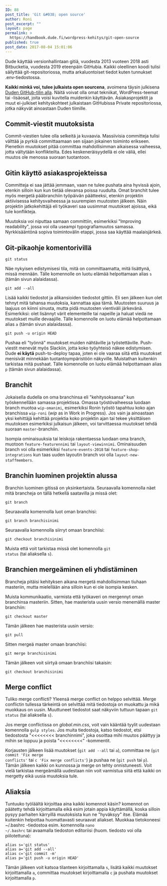 ```yaml
---
ID: 88
post_title: 'Git &#038; open source'
author: Roni
post_excerpt: ""
layout: page
permalink: >
  https://handbook.dude.fi/wordpress-kehitys/git-open-source
published: true
post_date: 2017-08-04 15:01:06
---
```

Dude käyttää versionhallintaan gitiä, vuodesta 2013 vuoteen 2018 asti Bitbucketia, vuodesta 2019 eteenpäin GitHubia. Kaikki oleellinen koodi tulisi säilyttää git-repositoriossa, mutta arkaluontoiset tiedot kuten tunnukset .env-tiedostossa.

<b>Kaikki minkä voi, tulee julkaista open sourcena</b>, avoimena täysin julkisena <a class="github" href="https://github.com/digitoimistodude">Duden GitHub-tilin alla</a>. Näitä voivat olla omat tekniikat, WordPress-teemat tai -lisäosat, joita voisi kuvitella muidenkin käyttävän. Asiakasprojektit ja muut ei-julkiset kehityskohteet julkaistaan GitHubissa Private repositoriossa, jotka näkyvät ainoastaan Duden tiimille.

<h2>Commit-viestit muutoksista</h2>
Commit-viestien tulee olla selkeitä ja kuvaavia. Massiivisia committeja tulisi välttää ja pyrkiä committaamaan sen sijaan jokainen toiminto erikseen. Pienetkin muutokset pitää committaa mahdollisimman aikaisessa vaiheessa, jotta vältytään konflikteilta. Edes keskeneräisyydellä ei ole väliä, ellei muutos ole menossa suoraan tuotantoon.

<h2>Gitin käyttö asiakasprojekteissa</h2>

Committeja ei saa jättää jemmaan, vaan ne tulee pushata aina hyvissä ajoin, etenkin silloin kun kun tietää olevansa poissa ruudulta. Omat branchit tulee myös mergetä pääbranchiin työpäivän päätteeksi, etenkin projektin aktiivisessa kehitysvaiheessa ja suurempien muutosten jälkeen. Näin projektin jatkokehittäjä eli työkaveri saa uusimmat muutokset ajoissa, eikä tule konflikteja.

Muutoksia voi niputtaa samaan committiin, esimerkiksi "Improving readability", jossa voi olla useampi typografiamuutos samassa. Nyrkkisääntönä sopiva toimintovälin etappi, jossa saa käyttää maalaisjärkeä.

<h2>Git-pikaohje komentorivillä</h2>

<pre class="language-bash"><code>git status</code></pre>

Näe nykyisen edistymisesi tila, mitä on committaamatta, mitä lisättynä, missä mennään. Tälle komennolle on luotu elämää helpottamaan alias <code>s</code> (tämän sivun alalaidassa).

<pre class="language-bash"><code>git add --all</code></pre>

Lisää kaikki tiedostot ja alikansioiden tiedostot gittiin. Eli sen jälkeen kun olet tehnyt mitä tahansa muutoksia, kannattaa ajaa tämä. Muutosten suuruus ja laajuus on kiinni sinusta, mutta pidä muutosten vientiväli järkevänä. Esimerkiksi: olet lisännyt värit elementeille tai napeille ja haluat viedä ne muutokset muille devaajille. Tälle komennolle on luotu elämää helpottamaan alias <code>a</code> (tämän sivun alalaidassa).

<pre class="language-bash"><code>git push -u origin HEAD</code></pre>

Pushaa eli "työnnä" muutokset muiden nähtäville ja työstettäville. Push-viestit menevät myös Slackiin, jotta koko työyhteisö näkee edistymisen. Dude <b>ei käytä</b> push-to-deploy tapaa, joten ei ole vaaraa siitä että muutokset menisivät minnekään tuotantoympäristöön näkyville. Muistathan kuitenkin tarkistaa mitä pushaat. Tälle komennolle on luotu elämää helpottamaan alias <code>p</code> (tämän sivun alalaidassa).

<h2 id="branchit">Branchit</h2>

Jokaisella dudella on oma branchinsa eli "kehitysoksansa" kun työskennellään samassa projektissa. Omassa työstövaiheessa luodaan branch muotoa <code>wip-omanimi</code>, esimerkiksi Ronin työstö tapahtuu koko ajan branchissa <code>wip-roni</code> (<i>wip</i> as in Work in Progress). Jos vain ja ainoastaan yksi kehittäjä kehittää projektia koko projektin ajan tai tekee yksittäisen muutoksen esimerkiksi julkaisun jälkeen, voi tarvittaessa muutokset tehdä suoraan <code>master</code>-branchiin.

Isompia ominaisuuksia tai leiskoja rakentaessa luodaan oma branch, muotoon <code>feature-featurennimi</code> tai <code>layout-viewinnimi</code>. Ominaisuuden branch voi olla esimerkiksi <code>feature-events-2018</code> tai <code>feature-shop-integrations</code> kun taas uuden layoutin branch voi olla <code>layout-new-staffmembers</code>.

<h2 id="branchin-luominen">Branchin luominen projektin alussa</h2>

Branchin luominen gitissä on yksinkertaista. Seuraavalla komennolla näet mitä brancheja on tällä hetkellä saatavilla ja missä olet:

<pre class="language-bash"><code>git branch</code></pre>

Seuraavalla komennolla luot oman branchisi:

<pre class="language-bash"><code>git branch branchisinimi</code></pre>

Seuraavalla komennolla siirryt omaan branchiisi:

<pre class="language-bash"><code>git checkout branchisinimi</code></pre>

Muista että voit tarkistaa missä olet komennolla <code>git status</code> (tai aliaksella <code>s</code>).

<h2>Branchien mergeäminen eli yhdistäminen</h2>

Brancheja pitäisi kehityksen aikana mergetä mahdollisimman tiuhaan masteriin, mutta mielellään aina silloin kun ei ole isompia kesken.

Muista kommunikaatio, varmista että työkaveri on mergennyt oman branchinsa masteriin. Sitten, hae masterista uusin versio menemällä master branchiin:

<pre class="language-bash"><code>git checkout master</code></pre>

Tämän jälkeen hae masterista uusin versio:

<pre class="language-bash"><code>git pull</code></pre>

Sitten mergeä master omaan branchiisi:

<pre class="language-bash"><code>git merge branchisinimi</code></pre>

Tämän jälkeen voit siirtyä omaan branchiisi takaisin:

<pre class="language-bash"><code>git checkout branchisinimi</code></pre>

<h2>Merge conflict</h2>

Tuliko merge conflicti? Yleensä merge conflict on helppo selvittää. Merge conflictin tullessa tärkeintä on selvittää mitä tiedostoja on muokattu ja mikä muokkaus on uusin. Muuttuneet tiedostot saat näkyviin tuttuun tapaan <code>git status</code> (tai aliaksella <code>s</code>).

Jos merge conflictissa on <i>global.min.css</i>, voit vain kääntää tyylit uudestaan komennolla <code>gulp styles</code>. Jos muita tiedostoja, katso tiedostot, etsi tiedostosta "<<<<<<<< branchinnimi", joka osoittaa mihi muutos päättyy ja mihin se loppuu ja poista "<<<<<<<<" -kommentit.

Korjausten jälkeen lisää muutokset (<code>git add --all</code> tai <code>a</code>), committaa ne (<code>git commit 'Fix merge conflicts'</code> tai <code>c 'Fix merge conflicts'</code>) ja pushaa ne (<code>git push</code> tai <code>p</code>). Tämän jälkeen kaikki on kunnossa ja merge on tehty onnistuneesti. Voit vielä tarkistaa mergeämällä uudestaan niin voit varmistua siitä että kaikki on mergetty eikä uusia muutoksia tule.

<h2>Aliaksia</h2>

Tuntuuko työläältä kirjoittaa aina kaikki komennot käsin? komennot on päätetty tehdä kirjoittamalla eikä esim jotain appia käyttämällä, koska silloin pysyy parhaiten kärryillä muutoksista kun ne "hyväksyy" itse. Elämää kuitenkin helpottaa huomattavasti seuraavat aliakset. Muokkaa tietokoneesi ~/.bashrc -tiedostoa esim. komennolla <code>nano ~/.bashrc</code> tai avaamalla tiedoston editoriisi (huom. tiedosto voi olla piilotettuna):

<pre class="language-bash"><code>alias s='git status'
alias a='git add --all'
alias c='git commit -m'
alias p='git push -u origin HEAD'</code></pre>

Tämän jälkeen voit katsoa tilanteen kirjoittamalla <code>s</code>, lisätä kaikki muutokset kirjoittamalla <code>a</code>, committaa muutokset kirjoittamalla <code>c</code> ja pushata muutokset kirjoittamalla <code>p</code>.